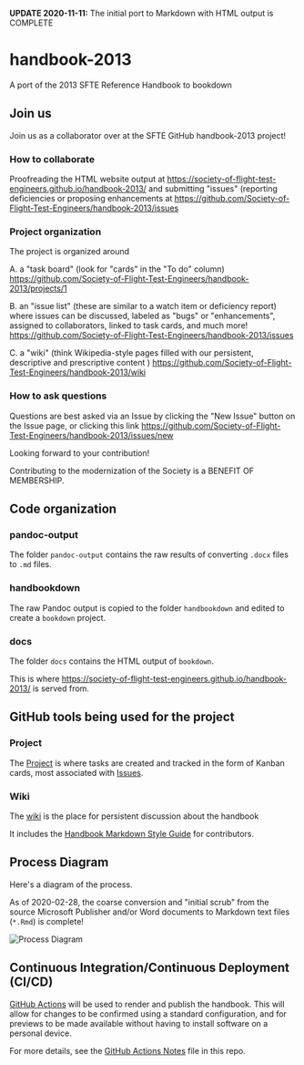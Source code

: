 **UPDATE 2020-11-11:** The initial port to Markdown with HTML output is COMPLETE

# handbook-2013

A port of the 2013 SFTE Reference Handbook to bookdown

## Join us

Join us as a collaborator over at the SFTE GitHub handbook-2013 project!

### How to collaborate

Proofreading the HTML website output at <https://society-of-flight-test-engineers.github.io/handbook-2013/> and submitting "issues" (reporting deficiencies or proposing enhancements at <https://github.com/Society-of-Flight-Test-Engineers/handbook-2013/issues>

### Project organization

The project is organized around

A. a "task board" (look for "cards" in the "To do" column)
<https://github.com/Society-of-Flight-Test-Engineers/handbook-2013/projects/1>

B. an "issue list" (these are similar to a watch item or deficiency report) where issues can be
  discussed,
  labeled as "bugs" or "enhancements",
  assigned to collaborators,
  linked to task cards,
  and much more!
<https://github.com/Society-of-Flight-Test-Engineers/handbook-2013/issues>

C. a "wiki" (think Wikipedia-style pages filled with our persistent, descriptive and prescriptive content )
<https://github.com/Society-of-Flight-Test-Engineers/handbook-2013/wiki>

### How to ask questions

Questions are best asked via an Issue by clicking the "New Issue" button on the Issue page, or clicking this link
<https://github.com/Society-of-Flight-Test-Engineers/handbook-2013/issues/new>

Looking forward to your contribution!

Contributing to the modernization of the Society is a BENEFIT OF MEMBERSHIP.

## Code organization

### pandoc-output

The folder `pandoc-output` contains the raw results of converting `.docx` files to
`.md` files.

### handbookdown

The raw Pandoc output is copied to the folder `handbookdown` and edited to create a `bookdown` project.

### docs

The folder `docs` contains the HTML output of `bookdown`.

This is where <https://society-of-flight-test-engineers.github.io/handbook-2013/> is served from.

## GitHub tools being used for the project

### Project

The [Project](https://github.com/Society-of-Flight-Test-Engineers/handbook-2013/projects/1) is where tasks are created and tracked in the form of Kanban cards, most associated with [Issues](https://github.com/Society-of-Flight-Test-Engineers/handbook-2013/issues).

### Wiki

The [wiki](https://github.com/Society-of-Flight-Test-Engineers/handbook-2013/wiki) is the place for persistent discussion about the handbook

It includes the [Handbook Markdown Style Guide](https://github.com/Society-of-Flight-Test-Engineers/handbook-2013/wiki/Handbook-Markdown-Style-Guide) for contributors.

## Process Diagram

Here's a diagram of the process.

As of 2020-02-28, the coarse conversion and "initial scrub" from the source Microsoft Publisher and/or Word documents to Markdown text files (`*.Rmd`) is complete!

![Process Diagram](images/handbook-port-process.png)

## Continuous Integration/Continuous Deployment (CI/CD)

[GitHub Actions](https://github.com/features/actions) will be used to render and publish the handbook. This will allow for changes to be confirmed using a standard configuration, and for previews to be made available without having to install software on a personal device.

For more details, see the [GitHub Actions Notes](dev/gh-actions.md) file in this repo.
